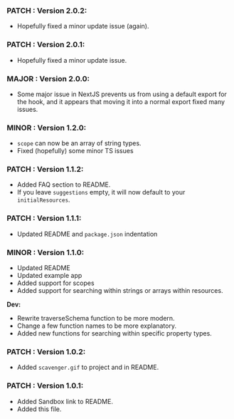 ### PATCH : Version 2.0.2:

- Hopefully fixed a minor update issue (again).

### PATCH : Version 2.0.1:

- Hopefully fixed a minor update issue.

### MAJOR : Version 2.0.0:

- Some major issue in NextJS prevents us from using a default export for the hook, and it appears that moving it into a normal export fixed many issues.

### MINOR : Version 1.2.0:

- `scope` can now be an array of string types.
- Fixed (hopefully) some minor TS issues

### PATCH : Version 1.1.2:

- Added FAQ section to README.
- If you leave `suggestions` empty, it will now default to your `initialResources`.

### PATCH : Version 1.1.1:

- Updated README and `package.json` indentation

### MINOR : Version 1.1.0:

- Updated README
- Updated example app
- Added support for scopes
- Added support for searching within strings or arrays within resources.

**Dev:**

- Rewrite traverseSchema function to be more modern.
- Change a few function names to be more explanatory.
- Added new functions for searching within specific property types.

### PATCH : Version 1.0.2:

- Added `scavenger.gif` to project and in README.

### PATCH : Version 1.0.1:

- Added Sandbox link to README.
- Added this file.